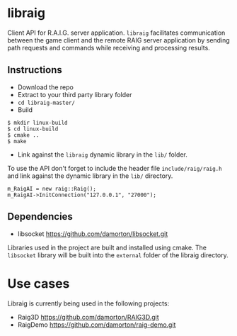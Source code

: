 # libraig
Client API for R.A.I.G. server application. `libraig` facilitates communication between the game client and the remote RAIG server application by sending path requests and commands while receiving and processing results. 

## Instructions
- Download the repo
- Extract to your third party library folder
- `cd libraig-master/`
- Build
```
$ mkdir linux-build
$ cd linux-build
$ cmake ..
$ make 
```
- Link against the `libraig` dynamic library in the `lib/` folder. 

To use the API don't forget to include the header file `include/raig/raig.h` and link against the dynamic library in the `lib/` directory.

```
m_RaigAI = new raig::Raig();
m_RaigAI->InitConnection("127.0.0.1", "27000");
```

## Dependencies

- libsocket   https://github.com/damorton/libsocket.git

Libraries used in the project are built and installed using cmake. The `libsocket` library will be built into the `external` folder of the libraig directory.

# Use cases

Libraig is currently being used in the following projects:

- Raig3D https://github.com/damorton/RAIG3D.git
- RaigDemo  https://github.com/damorton/raig-demo.git


